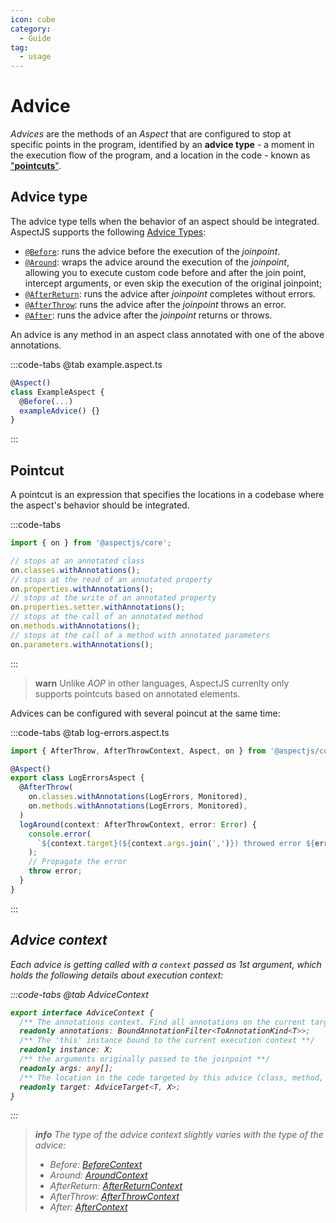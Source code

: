 ```yaml
---
icon: cube
category:
  - Guide
tag:
  - usage
---
```


# <i class="fa fa-cube"></i> Advice

_Advices_ are the methods of an _Aspect_ that are configured to stop at specific points in the program, identified by an **advice type** - a moment in the execution flow of the program, and a location in the code - known as ["**pointcuts**"](#pointcuts).

## <i class="fa-solid fa-clock-rotate-left"></i> Advice type

The advice type tells when the behavior of an aspect should be integrated.
AspectJS supports the following [Advice Types](../../api/core/enumerations/AdviceKind.md):

- [`@Before`](../../api/core/functions/Before.md): runs the advice before the execution of the _joinpoint_.
- [`@Around`](../../api/core/functions/Around.md): wraps the advice around the execution of the _joinpoint_, allowing you to execute custom code before and after the join point, intercept arguments, or even skip the execution of the original joinpoint;
- [`@AfterReturn`](../../api/core/functions/AfterReturn.md): runs the advice after _joinpoint_ completes without errors.
- [`@AfterThrow`](../../api/core/functions/AfterThrow.md): runs the advice after the _joinpoint_ throws an error.
- [`@After`](../../api/core/functions/After.md): runs the advice after the _joinpoint_ returns or throws.

An advice is any method in an aspect class annotated with one of the above annotations.

:::code-tabs
@tab example.aspect.ts

```ts
@Aspect()
class ExampleAspect {
  @Before(...)
  exampleAdvice() {}
}
```

:::

## <i class="fa-solid fa-scissors"></i> Pointcut

A pointcut is an expression that specifies the locations in a codebase where the aspect's behavior should be integrated.

:::code-tabs

```ts
import { on } from '@aspectjs/core';

// stops at an annotated class
on.classes.withAnnotations();
// stops at the read of an annotated property
on.properties.withAnnotations();
// stops at the write of an annotated property
on.properties.setter.withAnnotations();
// stops at the call of an annotated method
on.methods.withAnnotations();
// stops at the call of a method with annotated parameters
on.parameters.withAnnotations();
```

:::

> **warn** Unlike _AOP_ in other languages, AspectJS currenlty only supports pointcuts based on annotated elements.

Advices can be configured with several poincut at the same time:

:::code-tabs
@tab log-errors.aspect.ts

```ts
import { AfterThrow, AfterThrowContext, Aspect, on } from '@aspectjs/core';

@Aspect()
export class LogErrorsAspect {
  @AfterThrow(
    on.classes.withAnnotations(LogErrors, Monitored),
    on.methods.withAnnotations(LogErrors, Monitored),
  )
  logAround(context: AfterThrowContext, error: Error) {
    console.error(
      `${context.target}(${context.args.join(',')}) throwed error ${error}`,
    );
    // Propagate the error
    throw error;
  }
}
```

:::

## <i class="fa fa-box"/> Advice context

Each advice is getting called with a `context` passed as 1st argument, which holds the following details about execution context:

:::code-tabs
@tab AdviceContext

```ts
export interface AdviceContext {
  /** The annotations context. Find all annotations on the current target **/
  readonly annotations: BoundAnnotationFilter<ToAnnotationKind<T>>;
  /** The 'this' instance bound to the current execution context **/
  readonly instance: X;
  /** the arguments originally passed to the joinpoint **/
  readonly args: any[];
  /** The location in the code targeted by this advice (class, method, property or parameter **/
  readonly target: AdviceTarget<T, X>;
}
```

:::

> **info** The type of the advice context slightly varies with the type of the advice:
>
> - Before: [BeforeContext](../../api/core/interfaces/BeforeContext.md)
> - Around: [AroundContext](../../api/core/interfaces/AroundContext.md)
> - AfterReturn: [AfterReturnContext](../../api/core/interfaces/AfterReturnContext.md)
> - AfterThrow: [AfterThrowContext](../../api/core/interfaces/AfterThrowContext.md)
> - After: [AfterContext](../../api/core/interfaces/AfterContext.md)
